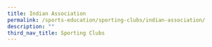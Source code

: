 ```yaml
---
title: Indian Association
permalink: /sports-education/sporting-clubs/indian-association/
description: ""
third_nav_title: Sporting Clubs
---
```



